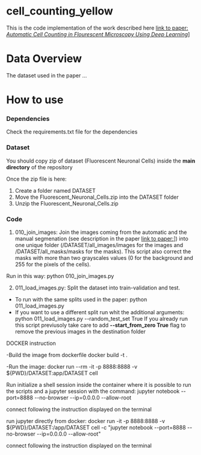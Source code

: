 # cell_counting_yellow
This is the code implementation of the work described here [link to paper: *Automatic Cell Counting in Flourescent Microscopy Using Deep Learning*](https://arxiv.org/abs/2103.01141)]

# Data Overview
The dataset used in the paper ...

# How to use

### Dependencies

Check the requirements.txt file for the dependencies

### Dataset

You should copy zip of dataset (Fluorescent Neuronal Cells) inside the **main directory** of the repository

Once the zip file is here:

1. Create a folder named DATASET
2. Move the Fluorescent_Neuronal_Cells.zip into the DATASET folder
3. Unzip the Fluorescent_Neuronal_Cells.zip

### Code

1. 010_join_images: Join the images coming from the automatic and the manual segmenation (see description in the paper [link to paper:](https://arxiv.org/abs/2103.01141)]) into one unique folder (/DATASET/all_images/images for the images and /DATASET/all_masks/masks for the masks). This script also correct the masks with more than two grayscales values (0 for the background and 255 for the pixels of the cells).

Run in this way: python 010_join_images.py

2. 011_load_images.py: Split the dataset into train-validation and test.
- To run with the same splits used in the paper: python 011_load_images.py
- If you want to use a different split run whit the additional arguments: python 011_load_images.py --random_test_set True
If you already run this script previusoly take care to add  **--start_from_zero True** flag to remove the previous images in the destination folder





DOCKER instruction

-Build the image from dockerfile
docker build -t .

-Run the image:
docker run --rm -it -p 8888:8888 -v ${PWD}/DATASET:app/DATASET cell

Run initialize a shell session inside the container where it is possible to run the scripts and a jupyter session with the command:
jupyter notebook --port=8888 --no-browser --ip=0.0.0.0 --allow-root

connect following the instruction displayed on the terminal

run jupyter directly from docker:
docker run -it -p 8888:8888 -v ${PWD}/DATASET:/app/DATASET cell -c "jupyter notebook --port=8888 --no-browser --ip=0.0.0.0 --allow-root"

connect following the instruction displayed on the terminal
